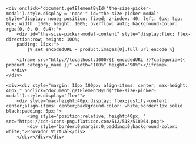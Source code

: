 
<!-- modal PROVADOR VIRTUAl Eufloria -->
    <div onclick="document.getElementById('the-size-picker-modal').style.display = 'none'" id="the-size-picker-modal" style="display: none; position: fixed; z-index: 40; left: 0px; top: 0px; width: 100%; height: 100%; overflow: auto; background-color: rgba(0, 0, 0, 0.4);">
        <div id="the-size-picker-modal-content" style="display:flex; flex-direction:row; height: 100%;
        padding: 15px;">
            {% set encodedURL = product.images[0].full|url_encode %}

        <iframe src="http://localhost:3000/{{ encodedURL }}?categoria={{ product.category_name }}" width="100%" height="90%"></iframe>
      </div>
    </div>
<!-- modal PROVADOR VIRTUAl Eufloria -->

<!-- botao PROVADOR VIRTUAl -->
    <div><div style="margin: 10px 100px; align-items: center; max-height: 40px;" onclick="document.getElementById('the-size-picker-modal').style.display='flex'">
        <div style="max-height:40px;display: flex;justify-content: center;align-items: center;background-color: white;border:1px solid black;padding: 5px;">
            <img style="position:relative; height:40px; " src="https://cdn-icons-png.flaticon.com/512/518/518964.png">
            <div style="border:0;margin:0;padding:0;background-color: white;">Provador Virtual</div>
        </div></div></div>
<!-- botao PROVADOR VIRTUAl -->
